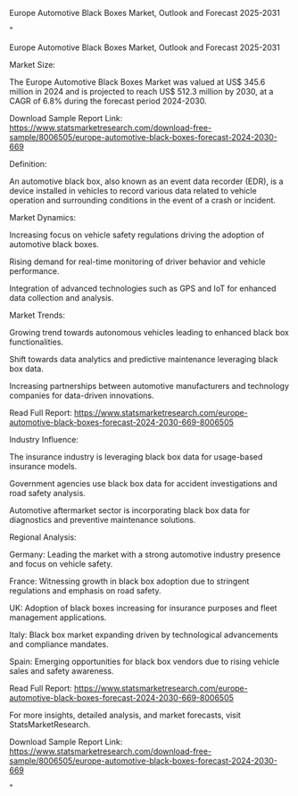 Europe Automotive Black Boxes Market, Outlook and Forecast 2025-2031 

"


Europe Automotive Black Boxes Market, Outlook and Forecast 2025-2031


Market Size:

The Europe Automotive Black Boxes Market was valued at US$ 345.6 million in 2024 and is projected to reach US$ 512.3 million by 2030, at a CAGR of 6.8% during the forecast period 2024-2030.

Download Sample Report Link: https://www.statsmarketresearch.com/download-free-sample/8006505/europe-automotive-black-boxes-forecast-2024-2030-669

Definition:

An automotive black box, also known as an event data recorder (EDR), is a device installed in vehicles to record various data related to vehicle operation and surrounding conditions in the event of a crash or incident.

Market Dynamics:

Increasing focus on vehicle safety regulations driving the adoption of automotive black boxes.

Rising demand for real-time monitoring of driver behavior and vehicle performance.

Integration of advanced technologies such as GPS and IoT for enhanced data collection and analysis.

Market Trends:

Growing trend towards autonomous vehicles leading to enhanced black box functionalities.

Shift towards data analytics and predictive maintenance leveraging black box data.

Increasing partnerships between automotive manufacturers and technology companies for data-driven innovations.

Read Full Report: https://www.statsmarketresearch.com/europe-automotive-black-boxes-forecast-2024-2030-669-8006505


Industry Influence:

The insurance industry is leveraging black box data for usage-based insurance models.

Government agencies use black box data for accident investigations and road safety analysis.

Automotive aftermarket sector is incorporating black box data for diagnostics and preventive maintenance solutions.

Regional Analysis:

Germany: Leading the market with a strong automotive industry presence and focus on vehicle safety.

France: Witnessing growth in black box adoption due to stringent regulations and emphasis on road safety.

UK: Adoption of black boxes increasing for insurance purposes and fleet management applications.

Italy: Black box market expanding driven by technological advancements and compliance mandates.

Spain: Emerging opportunities for black box vendors due to rising vehicle sales and safety awareness.

Read Full Report: https://www.statsmarketresearch.com/europe-automotive-black-boxes-forecast-2024-2030-669-8006505

For more insights, detailed analysis, and market forecasts, visit StatsMarketResearch.

Download Sample Report Link: https://www.statsmarketresearch.com/download-free-sample/8006505/europe-automotive-black-boxes-forecast-2024-2030-669

"
